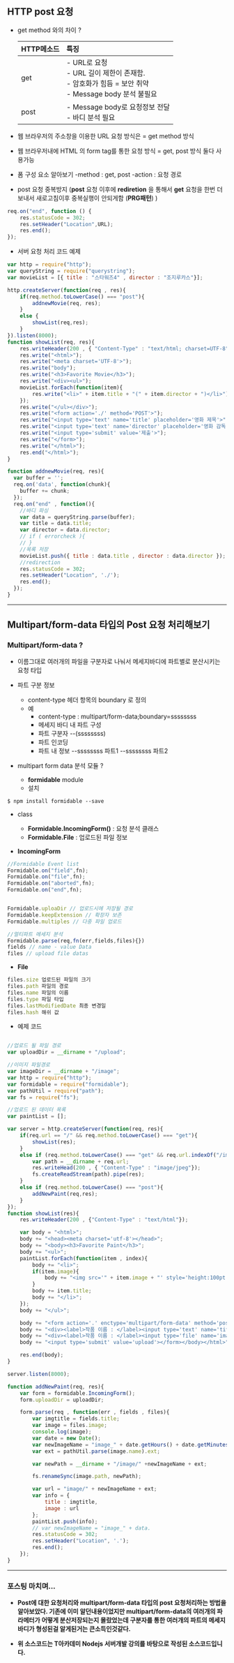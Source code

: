 ## HTTP post 요청

- get method 와의 차이 ?

  | HTTP메소드 | 특징 |
  | :------------ | :----------- |
  | get | - URL로 요청 <br> - URL 길이 제한이 존재함. <br> - 암호화가 힘듬 = 보안 취약 <br> - Message body 분석 불필요 |
  | post  | - Message body로 요청정보 전달 <br> - 바디 분석 필요 |


- 웹 브라우저의 주소창을 이용한 URL 요청 방식은 = get method 방식
- 웹 브라우저내에 HTML 의 form tag를 통한 요청 방식 = get, post 방식 둘다 사용가능

- 폼 구성 요소 알아보기
-method : get, post
-action : 요청 경로


- post 요청 중복방지 (__post__ 요청 이후에 __rediretion__ 을 통해서 __get__ 요청을 한번 더 보내서 새로고침이후 중복실행이 안되게함 (__PRG패턴__) )
```javascript
req.on("end", function () {
    res.statusCode = 302;
    res.setHeader("Location",URL);
    res.end();
});
```


- 서버 요청 처리 코드 예제
```javascript
var http = require("http");
var queryString = require("querystring");
var movieList = [{ title : "스타워즈4" , director : "조지루카스"}];

http.createServer(function(req , res){
    if(req.method.toLowerCase() === "post"){
        addnewMovie(req, res);
    }
    else {
        showList(req,res);
    }
}).listen(8000);
function showList(req, res){
    res.writeHeader(200 , { "Content-Type" : "text/html; charset=UTF-8"});
    res.write("<html>");
    res.write("<meta charset='UTF-8'>");
    res.write("body");
    res.write("<h3>Favorite Movie</h3>");
    res.write("<div><ul>");
    movieList.forEach(function(item){
        res.write("<li>" + item.title + "(" + item.director + ")</li>");
    });
    res.write("</ul></div>");
    res.write("<form action='./' method='POST'>");
    res.write("<input type='text' name='title' placeholder='영화 제목'>");
    res.write("<input type='text' name='director' placeholder='영화 감독'>");
    res.write("<input type='submit' value='제출'>");
    res.write("</form>");
    res.write("</html>");
    res.end("</html>");
}

function addnewMovie(req, res){
  var buffer = '';
  req.on('data', function(chunk){
    buffer += chunk;
  });
  req.on("end" , function(){
    //바디 파싱
    var data = queryString.parse(buffer);
    var title = data.title;
    var director = data.director;
    // if ( errorcheck ){
    // }
    //목록 저장
    movieList.push({ title : data.title , director : data.director });
    //redirection
    res.statusCode = 302;
    res.setHeader("Location", './');
    res.end();
  });
}
```

---

## Multipart/form-data 타입의 Post 요청 처리해보기


### Multipart/form-data ?
  - 이름그대로 여러개의 파일을 구분자로 나눠서 메세지바디에 파트별로 분산시키는 요청 타입

- 파트 구분 정보
  - content-type 헤더 항목의 boundary 로 정의
  - 예
    - content-type : multipart/form-data;boundary=ssssssss
    - 메세지 바디 내 파트 구성
    - 파트 구분자 --(ssssssss)
    - 파트 인코딩
    - 파트 내 정보
     --ssssssss
     파트1
     --ssssssss
     파트2


- multipart form data 분석 모듈 ?
  - __formidable__ module
  - 설치

```
$ npm install formidable --save
```
- class
  - __Formidable.IncomingForm()__ : 요청 분석 클래스
  - __Formidable.File__ : 업로드된 파일 정보


- __IncomingForm__

```javascript
//Formidable Event list
Formidable.on("field",fn);
Formidable.on("file",fn);
Formidable.on("aborted",fn);
Formidable.on("end",fn);


Formidable.uploaDir // 업로드시에 저장될 경로
Formidable.keepExtension // 확장자 보존
Formidable.multiples // 다중 파일 업로드

//멀티파트 메세지 분석
Formidable.parse(req,fn(err,fields,files){})
fields // name - value Data
files // upload file datas
```

- __File__
```javascript
files.size 업로드된 파일의 크기
files.path 파일의 경로
files.name 파일의 이름
files.type 파일 타입
files.lastModifiedDate 최종 변경일
files.hash 해쉬 값
```


- 예제 코드
```javascript

//업로드 될 파일 경로
var uploadDir = __dirname + "/upload";

//이미지 파일경로
var imageDir = __dirname + "/image";
var http = require("http");
var formidable = require("formidable");
var pathUtil = require("path");
var fs = require("fs");

//업로드 된 데이터 목록
var paintList = [];

var server = http.createServer(function(req, res){
    if(req.url == "/" && req.method.toLowerCase() === "get"){
        showList(res);
    }
    else if (req.method.toLowerCase() === "get" && req.url.indexOf("/image") === 0){
        var path = __dirname + req.url;
        res.writeHead(200 , { "Content-Type" : "image/jpeg"});
        fs.createReadStream(path).pipe(res);
    }
    else if (req.method.toLowerCase() === "post"){
        addNewPaint(req,res);
    }
});
function showList(res){
    res.writeHeader(200 , {"Content-Type" : "text/html"});

    var body = "<html>";
    body += "<head><meta charset='utf-8'></head>";
    body += "<body><h3>Favorite Paint</h3>";
    body += "<ul>";
    paintList.forEach(function(item , index){
        body += "<li>";
        if(item.image){
            body += "<img src='" + item.image + "' style='height:100pt' />";
        }
        body += item.title;
        body += "</li>";
    });
    body += "</ul>";

    body += "<form action='.' enctype='multipart/form-data' method='post'>";
    body += "<div><label>작품 이름 : </label><input type='text' name='title'></div>";
    body += "<div><label>작품 이름 : </label><input type='file' name='image'></div>";
    body += "<input type='submit' value='upload'></form></body></html>";

    res.end(body);
}

server.listen(8000);

function addNewPaint(req, res){
    var form = formidable.IncomingForm();
    form.uploadDir = uploadDir;

    form.parse(req , function(err , fields , files){
        var imgtitle = fields.title;
        var image = files.image;
        console.log(image);
        var date = new Date();
        var newImageName = "image_" + date.getHours() + date.getMinutes() + date.getSeconds();
        var ext = pathUtil.parse(image.name).ext;

        var newPath = __dirname + "/image/" +newImageName + ext;

        fs.renameSync(image.path, newPath);

        var url = "image/" + newImageName + ext;
        var info = {
            title : imgtitle,
            image : url
        };
        paintList.push(info);
        // var newImageName = "image_" + data.
        res.statusCode = 302;
        res.setHeader("Location", '.');
        res.end();
    });
}
```

---
### 포스팅 마치며...

  - __Post에 대한 요청처리와 multipart/form-data 타입의 post 요청처리하는 방법을 알아보았다.
  기존에 이미 알던내용이었지만 multipart/form-data의 여러개의 파라메터가 어떻게 분산저장되는지 몰랐었는데
  구분자를 통한 여러개의 파트의 메세지바디가 형성된걸 알게된거는 큰소득인것같다.__



  - __위 소스코드는 T아카데미 Nodejs 서버개발 강의를 바탕으로 작성된 소스코드입니다.__
